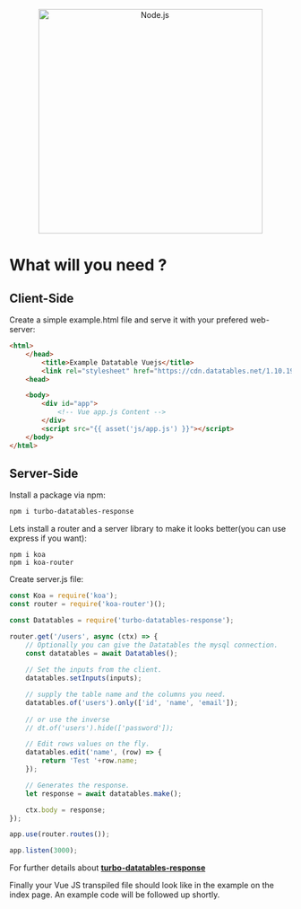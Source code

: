 <p align="center">
  <a href="https://nodejs.org/">
    <img
      alt="Node.js"
      src="https://nodejs.org/static/images/logo-light.svg"
      width="400"
    />
  </a>
</p>

# What will you need ?

## Client-Side

Create a simple example.html file and serve it with your prefered web-server:
```html
<html>
    </head>
        <title>Example Datatable Vuejs</title>
        <link rel="stylesheet" href="https://cdn.datatables.net/1.10.19/css/dataTables.bootstrap4.min.css">
    <head>

    <body>
        <div id="app">
            <!-- Vue app.js Content -->
        </div>
        <script src="{{ asset('js/app.js') }}"></script>
    </body>
</html>
```

## Server-Side

Install a package via npm:
```sh
npm i turbo-datatables-response
```

Lets install a router and a server library to make it looks better(you can use express if you want):
```
npm i koa
npm i koa-router
```

Create server.js file:
```js
const Koa = require('koa');
const router = require('koa-router')();

const Datatables = require('turbo-datatables-response');

router.get('/users', async (ctx) => {
    // Optionally you can give the Datatables the mysql connection.
    const datatables = await Datatables();
    
    // Set the inputs from the client.
    datatables.setInputs(inputs);

    // supply the table name and the columns you need. 
    datatables.of('users').only(['id', 'name', 'email']);
    
    // or use the inverse
    // dt.of('users').hide(['password']);

    // Edit rows values on the fly.
    datatables.edit('name', (row) => {
        return 'Test '+row.name;
    });

    // Generates the response.
    let response = await datatables.make();

    ctx.body = response;
});

app.use(router.routes());

app.listen(3000);
```

For further details about **[turbo-datatables-response](https://github.com/edenreich/turbo-datatables-response)**

Finally your Vue JS transpiled file should look like in the example on the index page.
An example code will be followed up shortly.
